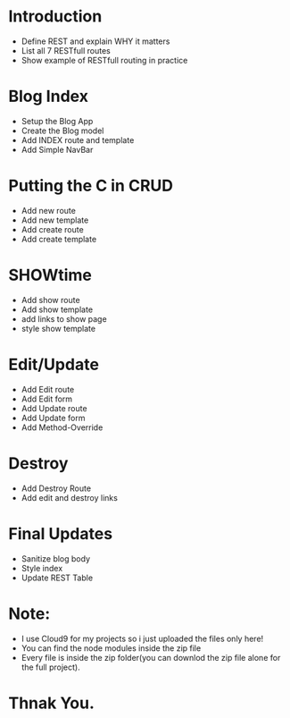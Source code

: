 


# Introduction
* Define REST and explain WHY it matters
* List all 7 RESTfull routes
* Show example of RESTfull routing in practice

# Blog Index
* Setup the Blog App
* Create the Blog model
* Add INDEX route and template
* Add Simple NavBar

# Putting the C in CRUD
* Add new route
* Add new template
* Add create route
* Add create template

# SHOWtime
* Add show route 
* Add show template
* add links to show page
* style show template

# Edit/Update
* Add Edit route
* Add Edit form
* Add Update route
* Add Update form
* Add Method-Override

# Destroy
* Add Destroy Route
* Add edit and destroy links

# Final Updates
* Sanitize blog body
* Style index
* Update REST Table

# Note:
* I use Cloud9 for my projects so i just uploaded the files only here!
* You can find the node modules inside the zip file
* Every file is inside the zip folder(you can downlod the zip file alone for the full project).


# Thnak You.
